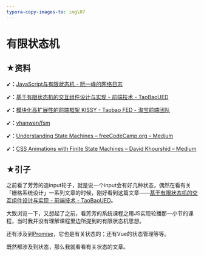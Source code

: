 ```yaml
---
typora-copy-images-to: img\07
---
```


# 有限状态机

## ★资料

**➹：**[JavaScript与有限状态机 - 阮一峰的网络日志](http://www.ruanyifeng.com/blog/2013/09/finite-state_machine_for_javascript.html)

**➹：**[基于有限状态机的交互组件设计与实现 - 前端技术 - TaoBaoUED](https://web.archive.org/web/20150618225404/http://ued.taobao.org/blog/2012/10/fsm/)

**➹：**[模块化高扩展性的前端框架 KISSY - Taobao FED - 淘宝前端团队](http://taobaofed.org/blog/2013/03/14/modularity-and-high-extensibility-fe-framework-kissy/)

**➹：**[yhanwen/fsm](https://github.com/yhanwen/fsm)

**➹：**[Understanding State Machines – freeCodeCamp.org – Medium](https://medium.com/free-code-camp/state-machines-basics-of-computer-science-d42855debc66)

**➹：**[CSS Animations with Finite State Machines – David Khourshid – Medium](https://medium.com/@DavidKPiano/css-animations-with-finite-state-machines-7d596bb2914a)

## ★引子

之前看了芳芳的造input轮子，就是说一个input会有好几种状态，偶然在看有关「栅格系统设计」一系列文章的时候，刚好看到这篇文章——[基于有限状态机的交互组件设计与实现 - 前端技术 - TaoBaoUED](https://web.archive.org/web/20150618225404/http://ued.taobao.org/blog/2012/10/fsm/)。

大致浏览一下，又想起了之前，看芳芳的系统课程之用JS实现轮播那一小节的课程，当时我并没有理解课程里边所提到的有限状态机思想。

还有涉及到[Promise](http://es6.ruanyifeng.com/#docs/promise)，它也是有关状态的；还有Vue的状态管理等等。

既然都涉及到状态，那么我就看看有关状态的文章。



